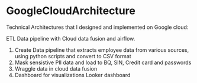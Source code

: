 # GoogleCloudArchitecture

Technical Architectures that I designed and implemented on Google cloud:

ETL Data pipeline with Cloud data fusion and airflow.

1) Create Data pipeline that extracts employee data from various sources, using python scripts and convert to CSV format
2) Mask sensistive PII data and load to BQ, SIN, Credit card and passwords
3) Wraggle data in cloud data fusion
4)  Dashboard for visualizations Looker dashboard
